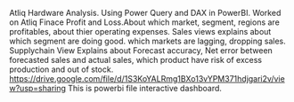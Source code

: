Atliq Hardware Analysis.
Using Power Query and DAX in PowerBI.
Worked on Atliq Finace Profit and Loss.About which market, segment, regions are profitables, about thier operating expenses.
Sales views explains about which segment are doing good. which markets are lagging, dropping sales.
Supplychain View Explains about Forecast accuracy, Net error between forecasted sales and actual sales, which product have risk of excess production and out of stock.
https://drive.google.com/file/d/1S3KoYALRmg1BXo13vYPM371hdjgari2v/view?usp=sharing   This is powerbi file interactive dashboard.
